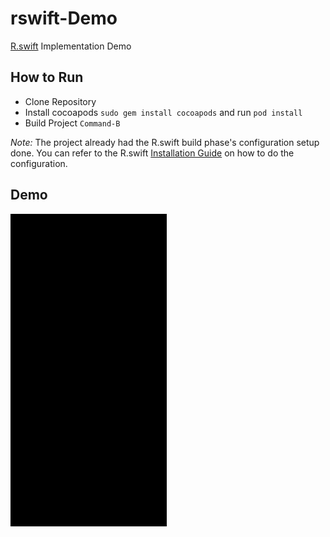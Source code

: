 # rswift-Demo
[R.swift](https://github.com/mac-cain13/R.swift) Implementation Demo

## How to Run
- Clone Repository
- Install cocoapods `sudo gem install cocoapods` and run `pod install`
- Build Project `Command-B`

_Note:_ The project already had the R.swift build phase's configuration setup done. You can refer to the R.swift [Installation Guide](https://github.com/mac-cain13/R.swift#installation) on how to do the configuration.

## Demo

<img src="AppPreview/appPreview.gif" width=250 height=500>
